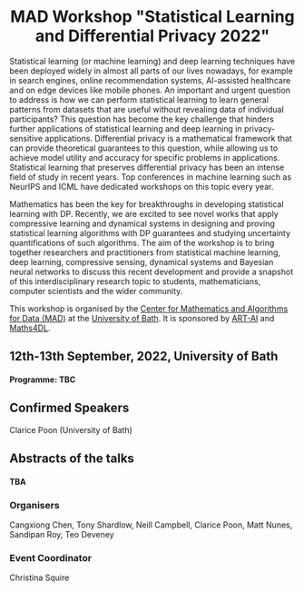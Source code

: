 <!--
---
layout: default_sparse
title: MAD Workshop "Statistical Learning and Differential Privacy"
permalink: /events/workshop_SLDP2022/
index: 0
---
-->

<h1 style="text-align: center;" class="pb-2">MAD Workshop "Statistical Learning and Differential Privacy 2022"</h1>

Statistical learning (or machine learning) and deep learning techniques have been deployed widely in almost all parts of our lives nowadays, for example in search engines, online recommendation systems, AI-assisted healthcare and on edge devices like mobile phones. An important and urgent question to address is how we can perform statistical learning to learn general patterns from datasets that are useful without revealing data of individual participants? This question has become the key challenge that hinders further applications of statistical learning and deep learning in privacy-sensitive applications. Differential privacy is a mathematical framework that can provide theoretical guarantees to this question, while allowing us to achieve model utility and accuracy for specific problems in applications. Statistical learning that preserves differential privacy has been an intense field of study in recent years. Top conferences in machine learning such as NeurIPS and ICML have dedicated workshops on this topic every year. 

Mathematics has been the key for breakthroughs in developing statistical learning with DP. Recently, we are excited to see novel works that apply compressive learning and dynamical systems in designing and proving statistical learning algorithms with DP guarantees and studying uncertainty quantifications of such algorithms. The aim of the workshop is to bring together researchers and practitioners from statistical machine learning, deep learning, compressive sensing, dynamical systems and Bayesian neural networks to discuss this recent development and provide a snapshot of this interdisciplinary research topic to students, mathematicians, computer scientists and the wider community. 

This workshop is organised by the [Center for Mathematics and Algorithms for Data (MAD)](https://mathematics-and-algorithms-for-data.github.io/) at the [University of Bath](http://www.bath.ac.uk). It is sponsored by [ART-AI](https://cdt-art-ai.ac.uk/) and [Maths4DL](https://people.bath.ac.uk/mascjb/maths4dl.html). 

## 12th-13th September, 2022, University of Bath
<h4 class="pt-3">Programme: TBC</h4>

<!--
|  |&nbsp;&nbsp;&nbsp;&nbsp;&nbsp;&nbsp;| |
|--:||---|
|8:50am || Opening |
|9:00am || [TBA](https://www.) *"TBA"* |
-->
## Confirmed Speakers 
Clarice Poon (University of Bath)

## Abstracts of the talks
<h4 class="pt-3">TBA</h4>

<!--
### Talk 1: Speaker 1 (University 1)

This theorem...
-->

### Organisers
Cangxiong Chen, Tony Shardlow, Neill Campbell, Clarice Poon, Matt Nunes, Sandipan Roy, Teo Deveney

### Event Coordinator
Christina Squire
